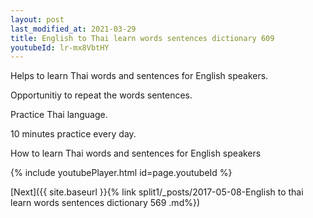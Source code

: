 ```yaml
---
layout: post
last_modified_at: 2021-03-29
title: English to Thai learn words sentences dictionary 609 
youtubeId: lr-mx8VbtHY
---
```

 
 
Helps to learn Thai words and sentences for English speakers.

Opportunitiy to repeat the words sentences. 

Practice Thai language. 
 
10 minutes practice every day. 
 
How to learn Thai words and sentences for English speakers 
 
{% include youtubePlayer.html id=page.youtubeId %}
 
 
[Next]({{ site.baseurl }}{% link  split1/_posts/2017-05-08-English to thai learn words sentences dictionary 569 .md%})
 
